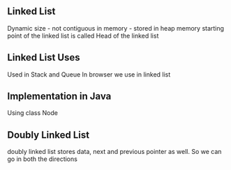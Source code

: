 ## Linked List
Dynamic size - not contiguous in memory - stored in heap memory
starting point of the linked list is called Head of the linked list

## Linked List Uses
Used in Stack and Queue
In browser we use in linked list

## Implementation in Java
Using class Node

## Doubly Linked List
doubly linked list stores data, next and previous pointer as well.
So we can go in both the directions
